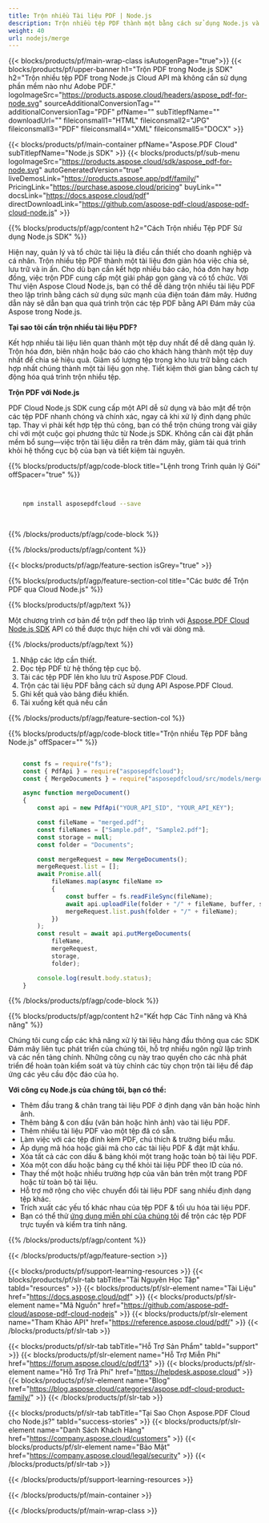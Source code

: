 ```yaml
---
title: Trộn nhiều Tài liệu PDF | Node.js
description: Trộn nhiều tệp PDF thành một bằng cách sử dụng Node.js và Aspose.PDF Cloud SDK.
weight: 40
url: nodejs/merge
---
```


{{< blocks/products/pf/main-wrap-class isAutogenPage="true">}}
{{< blocks/products/pf/upper-banner h1="Trộn PDF trong Node.js SDK" h2="Trộn nhiều tệp PDF trong Node.js Cloud API mà không cần sử dụng phần mềm nào như Adobe PDF." logoImageSrc="https://products.aspose.cloud/headers/aspose_pdf-for-node.svg" sourceAdditionalConversionTag="" additionalConversionTag="PDF" pfName="" subTitlepfName="" downloadUrl="" fileiconsmall1="HTML" fileiconsmall2="JPG" fileiconsmall3="PDF" fileiconsmall4="XML" fileiconsmall5="DOCX" >}}

{{< blocks/products/pf/main-container pfName="Aspose.PDF Cloud" subTitlepfName="Node.js SDK" >}}
{{< blocks/products/pf/sub-menu logoImageSrc="https://products.aspose.cloud/sdk/aspose_pdf-for-node.svg"
autoGeneratedVersion="true"
liveDemosLink="https://products.aspose.app/pdf/family/" PricingLink="https://purchase.aspose.cloud/pricing" buyLink="" docsLink="https://docs.aspose.cloud/pdf"  directDownloadLink="https://github.com/aspose-pdf-cloud/aspose-pdf-cloud-node.js" >}}

{{% blocks/products/pf/agp/content h2="Cách Trộn nhiều Tệp PDF Sử dụng Node.js SDK" %}}

Hiện nay, quản lý và tổ chức tài liệu là điều cần thiết cho doanh nghiệp và cá nhân. Trộn nhiều tệp PDF thành một tài liệu đơn giản hóa việc chia sẻ, lưu trữ và in ấn. Cho dù bạn cần kết hợp nhiều báo cáo, hóa đơn hay hợp đồng, việc trộn PDF cung cấp một giải pháp gọn gàng và có tổ chức. Với Thư viện Aspose Cloud Node.js, bạn có thể dễ dàng trộn nhiều tài liệu PDF theo lập trình bằng cách sử dụng sức mạnh của điện toán đám mây. Hướng dẫn này sẽ dẫn bạn qua quá trình trộn các tệp PDF bằng API Đám mây của Aspose trong Node.js.

**Tại sao tôi cần trộn nhiều tài liệu PDF?**

Kết hợp nhiều tài liệu liên quan thành một tệp duy nhất để dễ dàng quản lý. Trộn hóa đơn, biên nhận hoặc báo cáo cho khách hàng thành một tệp duy nhất để chia sẻ hiệu quả. Giảm số lượng tệp trong kho lưu trữ bằng cách hợp nhất chúng thành một tài liệu gọn nhẹ. Tiết kiệm thời gian bằng cách tự động hóa quá trình trộn nhiều tệp.

**Trộn PDF với Node.js**

PDF Cloud Node.js SDK cung cấp một API dễ sử dụng và bảo mật để trộn các tệp PDF nhanh chóng và chính xác, ngay cả khi xử lý định dạng phức tạp. Thay vì phải kết hợp tệp thủ công, bạn có thể trộn chúng trong vài giây chỉ với một cuộc gọi phương thức từ Node.js SDK. Không cần cài đặt phần mềm bổ sung—việc trộn tài liệu diễn ra trên đám mây, giảm tải quá trình khỏi hệ thống cục bộ của bạn và tiết kiệm tài nguyên.

{{% blocks/products/pf/agp/code-block title="Lệnh trong Trình quản lý Gói" offSpacer="true" %}}

```bash

     
    npm install asposepdfcloud --save
     
     

```

{{% /blocks/products/pf/agp/code-block %}}

{{% /blocks/products/pf/agp/content %}}

{{< blocks/products/pf/agp/feature-section isGrey="true" >}}

{{% blocks/products/pf/agp/feature-section-col title="Các bước để Trộn PDF qua Cloud Node.js" %}}

{{% blocks/products/pf/agp/text %}}

Một chương trình cơ bản để trộn pdf theo lập trình với
[Aspose.PDF Cloud Node.js SDK](https://products.aspose.cloud/pdf/nodejs/)
API có thể được thực hiện chỉ với vài dòng mã.

{{% /blocks/products/pf/agp/text %}}

1. Nhập các lớp cần thiết.
1. Đọc tệp PDF từ hệ thống tệp cục bộ.
1. Tải các tệp PDF lên kho lưu trữ Aspose.PDF Cloud.
1. Trộn các tài liệu PDF bằng cách sử dụng API Aspose.PDF Cloud.
1. Ghi kết quả vào bảng điều khiển.
1. Tải xuống kết quả nếu cần

{{% /blocks/products/pf/agp/feature-section-col %}}


{{% blocks/products/pf/agp/code-block title="Trộn nhiều Tệp PDF bằng Node.js" offSpacer="" %}}

```js

    const fs = require("fs");
    const { PdfApi } = require("asposepdfcloud");
    const { MergeDocuments } = require("asposepdfcloud/src/models/mergeDocuments");

    async function mergeDocument()
    {
        const api = new PdfApi("YOUR_API_SID", "YOUR_API_KEY");

        const fileName = "merged.pdf";
        const fileNames = ["Sample.pdf", "Sample2.pdf"];
        const storage = null;
        const folder = "Documents";

        const mergeRequest = new MergeDocuments();
        mergeRequest.list = [];
        await Promise.all(
            fileNames.map(async fileName =>
            {
                const buffer = fs.readFileSync(fileName);
                await api.uploadFile(folder + "/" + fileName, buffer, storage);
                mergeRequest.list.push(folder + "/" + fileName);
            })
        );
        const result = await api.putMergeDocuments(
            fileName,
            mergeRequest,
            storage,
            folder);

        console.log(result.body.status);
    }
```

{{% /blocks/products/pf/agp/code-block %}}

{{% blocks/products/pf/agp/content h2="Kết hợp Các Tính năng và Khả năng" %}}

Chúng tôi cung cấp các khả năng xử lý tài liệu hàng đầu thông qua các SDK Đám mây liên tục phát triển của chúng tôi, hỗ trợ nhiều ngôn ngữ lập trình và các nền tảng chính. Những công cụ này trao quyền cho các nhà phát triển để hoàn toàn kiểm soát và tùy chỉnh các tùy chọn trộn tài liệu để đáp ứng các yêu cầu độc đáo của họ.

**Với công cụ Node.js của chúng tôi, bạn có thể:**

+ Thêm đầu trang & chân trang tài liệu PDF ở định dạng văn bản hoặc hình ảnh.
+ Thêm bảng & con dấu (văn bản hoặc hình ảnh) vào tài liệu PDF.
+ Thêm nhiều tài liệu PDF vào một tệp đã có sẵn.
+ Làm việc với các tệp đính kèm PDF, chú thích & trường biểu mẫu.
+ Áp dụng mã hóa hoặc giải mã cho các tài liệu PDF & đặt mật khẩu.
+ Xóa tất cả các con dấu & bảng khỏi một trang hoặc toàn bộ tài liệu PDF.
+ Xóa một con dấu hoặc bảng cụ thể khỏi tài liệu PDF theo ID của nó.
+ Thay thế một hoặc nhiều trường hợp của văn bản trên một trang PDF hoặc từ toàn bộ tài liệu.
+ Hỗ trợ mở rộng cho việc chuyển đổi tài liệu PDF sang nhiều định dạng tệp khác.
+ Trích xuất các yếu tố khác nhau của tệp PDF & tối ưu hóa tài liệu PDF.
+ Bạn có thể thử [ứng dụng miễn phí của chúng tôi](https://products.aspose.app/pdf/merger) để trộn các tệp PDF trực tuyến và kiểm tra tính năng.

{{% /blocks/products/pf/agp/content %}}

{{< /blocks/products/pf/agp/feature-section >}}

{{< blocks/products/pf/support-learning-resources >}}
{{< blocks/products/pf/slr-tab tabTitle="Tài Nguyên Học Tập" tabId="resources" >}}
{{< blocks/products/pf/slr-element name="Tài Liệu" href="https://docs.aspose.cloud/pdf" >}}
{{< blocks/products/pf/slr-element name="Mã Nguồn" href="https://github.com/aspose-pdf-cloud/aspose-pdf-cloud-nodejs" >}}
{{< blocks/products/pf/slr-element name="Tham Khảo API" href="https://reference.aspose.cloud/pdf/" >}}
{{< /blocks/products/pf/slr-tab >}}

{{< blocks/products/pf/slr-tab tabTitle="Hỗ Trợ Sản Phẩm" tabId="support" >}}
{{< blocks/products/pf/slr-element name="Hỗ Trợ Miễn Phí" href="https://forum.aspose.cloud/c/pdf/13" >}}
{{< blocks/products/pf/slr-element name="Hỗ Trợ Trả Phí" href="https://helpdesk.aspose.cloud" >}}
{{< blocks/products/pf/slr-element name="Blog" href="https://blog.aspose.cloud/categories/aspose.pdf-cloud-product-family/" >}}
{{< /blocks/products/pf/slr-tab >}}

{{< blocks/products/pf/slr-tab tabTitle="Tại Sao Chọn Aspose.PDF Cloud cho Node.js?" tabId="success-stories" >}}
{{< blocks/products/pf/slr-element name="Danh Sách Khách Hàng" href="https://company.aspose.cloud/customers" >}}
{{< blocks/products/pf/slr-element name="Bảo Mật" href="https://company.aspose.cloud/legal/security" >}}
{{< /blocks/products/pf/slr-tab >}}

{{< /blocks/products/pf/support-learning-resources >}}

<!-- aboutfile Ends -->

{{< /blocks/products/pf/main-container >}}

{{< /blocks/products/pf/main-wrap-class >}}



